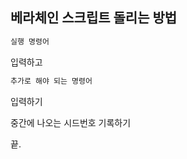 ## 베라체인 스크립트 돌리는 방법

```bash
실행 명령어
```

입력하고

```bash
추가로 해야 되는 명령어
```

입력하기 

중간에 나오는 시드번호 기록하기

끝.
